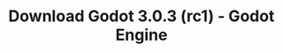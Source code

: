 ---
# Generated by /scripts/js/download_archive_generator !!! do not edit by hand !!!
title: 'Download Godot 3.0.3 (rc1) - Godot Engine'
type: 'download/archive'
name: '3.0.3'
flavor: 'rc1'
release_date: '2018-05-03T03:00:00-00:00'
release_notes: '/article/dev-snapshot-godot-3-0-3-rc-1/'
links:
  android.apk:
    name: 'android.apk'
    title: 'Android'
    caption: 'Universal APK (ARM64 + ARMv7 + x86_64 + x86)'
    tags:
      - 'APK download'
      - 'ARM64/v7'
      - 'x86 (64 & 32 bit)'
    hosts:
      github_builds:
        regular: 'https://github.com/godotengine/godot-builds/releases/download/3.0.3-rc1/Godot_v3.0.3-rc1_android_editor.apk'
        mono: '#'
      github:
        regular: 'https://github.com/godotengine/godot/releases/download/3.0.3-rc1/Godot_v3.0.3-rc1_android_editor.apk'
        mono: '#'
  macos.universal:
    name: 'macos.universal'
    title: 'macOS'
    caption: 'Universal (x86_64 + Apple Silicon)'
    tags:
      - 'Intel/Apple Silicon'
      - '64 bit'
    hosts:
      github_builds:
        regular: 'https://github.com/godotengine/godot-builds/releases/download/3.0.3-rc1/Godot_v3.0.3-rc1_osx.universal.zip'
        mono: 'https://github.com/godotengine/godot-builds/releases/download/3.0.3-rc1/Godot_v3.0.3-rc1_mono_osx.universal.zip'
      github:
        regular: 'https://github.com/godotengine/godot/releases/download/3.0.3-rc1/Godot_v3.0.3-rc1_osx.universal.zip'
        mono: 'https://github.com/godotengine/godot/releases/download/3.0.3-rc1/Godot_v3.0.3-rc1_mono_osx.universal.zip'
  windows.64:
    name: 'windows.64'
    title: 'Windows'
    caption: 'Standard (x86_64)'
    tags:
      - '64 bit'
    hosts:
      github_builds:
        regular: 'https://github.com/godotengine/godot-builds/releases/download/3.0.3-rc1/Godot_v3.0.3-rc1_win64.exe.zip'
        mono: 'https://github.com/godotengine/godot-builds/releases/download/3.0.3-rc1/Godot_v3.0.3-rc1_mono_win64.zip'
      github:
        regular: 'https://github.com/godotengine/godot/releases/download/3.0.3-rc1/Godot_v3.0.3-rc1_win64.exe.zip'
        mono: 'https://github.com/godotengine/godot/releases/download/3.0.3-rc1/Godot_v3.0.3-rc1_mono_win64.zip'
  linux_server.headless.64:
    name: 'linux_server.headless.64'
    title: 'Linux Server'
    caption: 'Headless (x86_64)'
    tags:
      - '64 bit'
      - 'Headless'
    hosts:
      github_builds:
        regular: 'https://github.com/godotengine/godot-builds/releases/download/3.0.3-rc1/Godot_v3.0.3-rc1_linux_headless.64.zip'
        mono: 'https://github.com/godotengine/godot-builds/releases/download/3.0.3-rc1/Godot_v3.0.3-rc1_mono_linux_headless_64.zip'
      github:
        regular: 'https://github.com/godotengine/godot/releases/download/3.0.3-rc1/Godot_v3.0.3-rc1_linux_headless.64.zip'
        mono: 'https://github.com/godotengine/godot/releases/download/3.0.3-rc1/Godot_v3.0.3-rc1_mono_linux_headless_64.zip'
  web:
    name: 'web'
    title: 'Web editor'
    caption: ''
    tags:
      - 'Self-hosted'
      - 'Cross-platform'
    hosts:
      github_builds:
        regular: 'https://github.com/godotengine/godot-builds/releases/download/3.0.3-rc1/Godot_v3.0.3-rc1_web_editor.zip'
        mono: '#'
      github:
        regular: 'https://github.com/godotengine/godot/releases/download/3.0.3-rc1/Godot_v3.0.3-rc1_web_editor.zip'
        mono: '#'
  linux.64:
    name: 'linux.64'
    title: 'Linux'
    caption: 'Standard (x86_64)'
    tags:
      - '64 bit'
    hosts:
      github_builds:
        regular: 'https://github.com/godotengine/godot-builds/releases/download/3.0.3-rc1/Godot_v3.0.3-rc1_x11.64.zip'
        mono: 'https://github.com/godotengine/godot-builds/releases/download/3.0.3-rc1/Godot_v3.0.3-rc1_mono_x11_64.zip'
      github:
        regular: 'https://github.com/godotengine/godot/releases/download/3.0.3-rc1/Godot_v3.0.3-rc1_x11.64.zip'
        mono: 'https://github.com/godotengine/godot/releases/download/3.0.3-rc1/Godot_v3.0.3-rc1_mono_x11_64.zip'
  linux.32:
    name: 'linux.32'
    title: 'Linux'
    caption: 'Standard (x86)'
    tags:
      - '32 bit'
    hosts:
      github_builds:
        regular: 'https://github.com/godotengine/godot-builds/releases/download/3.0.3-rc1/Godot_v3.0.3-rc1_x11.32.zip'
        mono: 'https://github.com/godotengine/godot-builds/releases/download/3.0.3-rc1/Godot_v3.0.3-rc1_mono_x11_32.zip'
      github:
        regular: 'https://github.com/godotengine/godot/releases/download/3.0.3-rc1/Godot_v3.0.3-rc1_x11.32.zip'
        mono: 'https://github.com/godotengine/godot/releases/download/3.0.3-rc1/Godot_v3.0.3-rc1_mono_x11_32.zip'
  windows.32:
    name: 'windows.32'
    title: 'Windows'
    caption: 'Standard (x86)'
    tags:
      - '32 bit'
    hosts:
      github_builds:
        regular: 'https://github.com/godotengine/godot-builds/releases/download/3.0.3-rc1/Godot_v3.0.3-rc1_win32.exe.zip'
        mono: 'https://github.com/godotengine/godot-builds/releases/download/3.0.3-rc1/Godot_v3.0.3-rc1_mono_win32.zip'
      github:
        regular: 'https://github.com/godotengine/godot/releases/download/3.0.3-rc1/Godot_v3.0.3-rc1_win32.exe.zip'
        mono: 'https://github.com/godotengine/godot/releases/download/3.0.3-rc1/Godot_v3.0.3-rc1_mono_win32.zip'
  linux_server.64:
    name: 'linux_server.64'
    title: 'Linux Server'
    caption: 'Standard (x86_64)'
    tags:
      - '64 bit'
    hosts:
      github_builds:
        regular: 'https://github.com/godotengine/godot-builds/releases/download/3.0.3-rc1/Godot_v3.0.3-rc1_linux_server.64.zip'
        mono: 'https://github.com/godotengine/godot-builds/releases/download/3.0.3-rc1/Godot_v3.0.3-rc1_mono_linux_server_64.zip'
      github:
        regular: 'https://github.com/godotengine/godot/releases/download/3.0.3-rc1/Godot_v3.0.3-rc1_linux_server.64.zip'
        mono: 'https://github.com/godotengine/godot/releases/download/3.0.3-rc1/Godot_v3.0.3-rc1_mono_linux_server_64.zip'
  aar_library:
    name: 'aar_library'
    title: 'AAR library'
    caption: ''
    tags:
      - 'Android plugins'
      - 'Java'
      - 'Kotlin'
    hosts:
      github_builds:
        regular: 'https://github.com/godotengine/godot-builds/releases/download/3.0.3-rc1/godot-lib.3.0.3.rc1.release.aar'
        mono: 'https://github.com/godotengine/godot-builds/releases/download/3.0.3-rc1/godot-lib.3.0.3.rc1.mono.release.aar'
      github:
        regular: 'https://github.com/godotengine/godot/releases/download/3.0.3-rc1/godot-lib.3.0.3.rc1.release.aar'
        mono: 'https://github.com/godotengine/godot/releases/download/3.0.3-rc1/godot-lib.3.0.3.rc1.mono.release.aar'
  templates:
    name: 'templates'
    title: 'Export templates'
    caption: ''
    tags:
      - 'Used to export your games to all supported platforms'
    hosts:
      github_builds:
        regular: 'https://github.com/godotengine/godot-builds/releases/download/3.0.3-rc1/Godot_v3.0.3-rc1_export_templates.tpz'
        mono: 'https://github.com/godotengine/godot-builds/releases/download/3.0.3-rc1/Godot_v3.0.3-rc1_mono_export_templates.tpz'
      github:
        regular: 'https://github.com/godotengine/godot/releases/download/3.0.3-rc1/Godot_v3.0.3-rc1_export_templates.tpz'
        mono: 'https://github.com/godotengine/godot/releases/download/3.0.3-rc1/Godot_v3.0.3-rc1_mono_export_templates.tpz'
primaryPlatforms:
  - 'android.apk'
  - 'macos.universal'
  - 'windows.64'
  - 'linux_server.headless.64'
  - 'web'
  - 'templates'
---